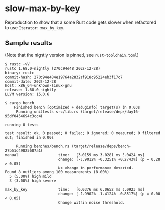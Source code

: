# slow-max-by-key

Reproduction to show that a some Rust code gets slower when refactored to use
`Iterator::max_by_key`.

## Sample results

(Note that the nightly version is pinned, see `rust-toolchain.toml`)

```shell
$ rustc -vV
rustc 1.68.0-nightly (270c94e48 2022-12-28)
binary: rustc
commit-hash: 270c94e484e19764a2832ef918c95224eb3f17c7
commit-date: 2022-12-28
host: x86_64-unknown-linux-gnu
release: 1.68.0-nightly
LLVM version: 15.0.6

$ cargo bench
    Finished bench [optimized + debuginfo] target(s) in 0.03s
     Running unittests src/lib.rs (target/release/deps/day16-95df0454694c3cc4)

running 0 tests

test result: ok. 0 passed; 0 failed; 0 ignored; 0 measured; 0 filtered out; finished in 0.00s

     Running benches/bench.rs (target/release/deps/bench-27b51c49825687a1)
manual                  time:   [3.0159 ms 3.0281 ms 3.0424 ms]
                        change: [-0.9012% -0.3251% +0.2743%] (p = 0.28 > 0.05)
                        No change in performance detected.
Found 8 outliers among 100 measurements (8.00%)
  5 (5.00%) high mild
  3 (3.00%) high severe

max_by_key              time:   [6.0376 ms 6.0652 ms 6.0923 ms]
                        change: [-1.9902% -1.4124% -0.8517%] (p = 0.00 < 0.05)
                        Change within noise threshold.
```
